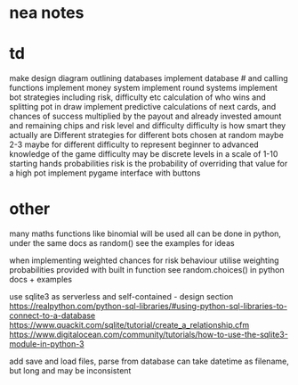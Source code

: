 # nea notes 

# td
make design diagram outlining databases
implement database # and calling functions
implement money system
implement round systems
implement bot strategies
including risk, difficulty etc
calculation of who wins and splitting pot in draw
implement predictive calculations of next cards, and chances of success multiplied by the payout and already invested amount and remaining chips and risk level and difficulty
difficulty is how smart they actually are
Different strategies for different bots chosen at random maybe 2-3 maybe for different difficulty to represent beginner to advanced knowledge of the game
difficulty may be discrete levels in a scale of 1-10
starting hands probabilities
risk is the probability of overriding that value for a high pot
implement pygame interface with buttons

# other
many maths functions like binomial will be used
    all can be done in python, under the same docs as random()
    see the examples for ideas

when implementing weighted chances for risk behaviour
    utilise weighting probabilities provided with built in function
    see random.choices() in python docs + examples

use sqlite3 as serverless and self-contained - design section
    https://realpython.com/python-sql-libraries/#using-python-sql-libraries-to-connect-to-a-database
    https://www.quackit.com/sqlite/tutorial/create_a_relationship.cfm
    https://www.digitalocean.com/community/tutorials/how-to-use-the-sqlite3-module-in-python-3

    
add save and load files, parse from database
    can take datetime as filename, but long and may be inconsistent
